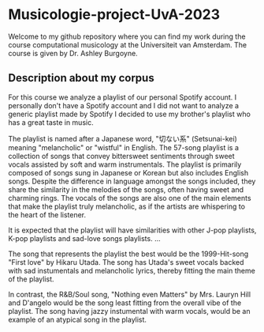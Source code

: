 # Musicologie-project-UvA-2023
Welcome to my github repository where you can find my work during the course computational musicology at the Universiteit van Amsterdam. The course is given by Dr. Ashley Burgoyne.

## Description about my corpus
For this course we analyze a playlist of our personal Spotify account. I personally don't have a Spotify account and I did not want to analyze a generic playlist made by Spotify I decided to use my brother's playlist who has a great taste in music.

The playlist is named after a Japanese word, "切ない系" (Setsunai-kei) meaning "melancholic" or "wistful" in English. The 57-song playlist is a collection of songs that convey bittersweet sentiments through sweet vocals assisted by soft and warm instrumentals. The playlist is primarily composed of songs sung in Japanese or Korean but also includes English songs. Despite the difference in language amongst the songs included, they share the similarity in the melodies of the songs, often having sweet and charming rings. The vocals of the songs are also one of the main elements that make the playlist truly melancholic, as if the artists are whispering to the heart of the listener. 

It is expected that the playlist will have similarities with other J-pop playlists, K-pop playlists and sad-love songs playlists. ... 

The song that represents the playlist the best would be the 1999-Hit-song "First love" by Hikaru Utada. The song has Utada's sweet vocals backed with sad instumentals and melancholic lyrics, thereby fitting the main theme of the playlist. 

In contrast, the R&B/Soul song, "Nothing even Matters" by Mrs. Lauryn Hill and D'angelo would be the song least fitting from the overall vibe of the playlist. The song having jazzy instumental with warm vocals, would be an example of an atypical song in the playlist.

